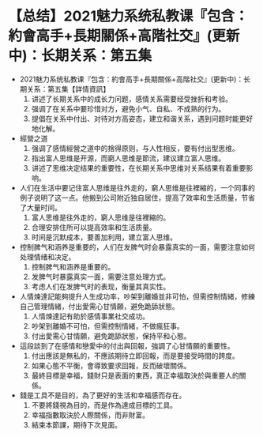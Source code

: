 # 【总结】2021魅力系统私教课『包含：約會高手+長期關係+高階社交』(更新中)：长期关系：第五集

-   2021魅力系统私教课『包含：約會高手+長期關係+高階社交』(更新中)：长期关系：第五集【詳情資訊】
    1.  讲述了长期关系中的成长力问题，感情关系需要经受挫折和考验。
    2.  强调了在关系中要珍惜对方，避免小气、自私、不成熟的行为。
    3.  提倡在关系中付出、对待对方高姿态，建立和谐关系，遇到问题时能更好地化解。
-   經營之道
    1.  强调了感情經營之道中的捨得原则，与人性相反，要有付出型思维。
    2.  指出富人思维是开源，而窮人思维是節流，建议建立富人思维。
    3.  讲述了思维决定结果的重要性，在长期关系中思维对关系结果有着重要影响。
-   人们在生活中要记住富人思维是往外走的，窮人思维是往裡縮的，一个同事的例子说明了这一点。他搬到公司附近独自居住，提高了效率和生活质量，节省了大量时间。
    1.  富人思维是往外走的，窮人思维是往裡縮的。
    2.  合理安排住所可以提高效率和生活质量。
    3.  时间是沉默成本，要善加利用，建立富人思维。
-   控制脾气和涵养是重要的，人们在发脾气时会暴露真实的一面，需要注意如何处理情绪和决定。
    1.  控制脾气和涵养是重要的。
    2.  发脾气时暴露真实一面，需要注意处理方式。
    3.  考虑人们在发脾气时的表现，衡量其真实性。
-   人情煉達記能夠提升人生成功率，吵架到離婚並非可怕，但需控制情緒，修練自己管理情緒，付出愛需心甘情願，避免跪舔狀態。
    1.  人情煉達記有助於感情事業社交成功。
    2.  吵架到離婚不可怕，但需控制情緒，不做瘋狂事。
    3.  付出愛需心甘情願，避免跪舔狀態，保持平和心態。
-   這段談到了在感情和戀愛中的付出與回報，強調了心甘情願的重要性。
    1.  付出應該是無私的，不應該期待立即回報，而是要接受時間的跨度。
    2.  如果心態不平衡，會導致要求回報，反而破壞關係。
    3.  最終目標是幸福，錢財只是表面的東西，真正幸福取決於與重要人的關係。
-   錢是工具不是目的，為了更好的生活和幸福感而存在。
    1.  不要將錢視為目的，而是作為達成目標的工具。
    2.  幸福指數取決於人際關係，而非財富。
    3.  結束本節課，期待下次見面。